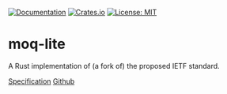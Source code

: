 [![Documentation](https://docs.rs/moq-lite/badge.svg)](https://docs.rs/moq-lite/)
[![Crates.io](https://img.shields.io/crates/v/moq-lite.svg)](https://crates.io/crates/moq-lite)
[![License: MIT](https://img.shields.io/badge/License-MIT-blue.svg)](LICENSE-MIT)

# moq-lite

A Rust implementation of (a fork of) the proposed IETF standard.

[Specification](https://datatracker.ietf.org/doc/draft-lcurley-moq-lite/)
[Github](https://github.com/kixelated/moq-drafts)
